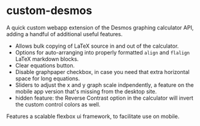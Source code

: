 # custom-desmos
A quick custom webapp extension of the Desmos graphing calculator API, adding a handful of additional useful features.

* Allows bulk copying of LaTeX source in and out of the calculator.
* Options for auto-arranging into properly formatted `align` and `flalign` LaTeX markdown blocks.
* Clear equations button.
* Disable graphpaper checkbox, in case you need that extra horizontal space for long equations.
* Sliders to adjust the x and y graph scale indpendently, a feature on the mobile app version that's missing from the desktop site.
* hidden feature: the Reverse Contrast option in the calculator will invert the custom control colors as well.

Features a scalable flexbox ui framework, to facilitate use on mobile.
